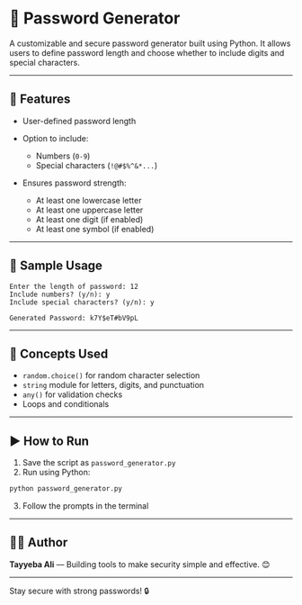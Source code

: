 # 🔐 Password Generator 

A customizable and secure password generator built using Python. It allows users to define password length and choose whether to include digits and special characters.

---

## 🚀 Features

* User-defined password length
* Option to include:

  * Numbers (`0-9`)
  * Special characters (`!@#$%^&*...`)
* Ensures password strength:

  * At least one lowercase letter
  * At least one uppercase letter
  * At least one digit (if enabled)
  * At least one symbol (if enabled)

---

## 📌 Sample Usage

```
Enter the length of password: 12  
Include numbers? (y/n): y  
Include special characters? (y/n): y  

Generated Password: k7Y$eT#bV9pL
```

---

## 🧠 Concepts Used

* `random.choice()` for random character selection
* `string` module for letters, digits, and punctuation
* `any()` for validation checks
* Loops and conditionals

---

## ▶️ How to Run

1. Save the script as `password_generator.py`
2. Run using Python:

```bash
python password_generator.py
```

3. Follow the prompts in the terminal

---

## 👩‍💻 Author

**Tayyeba Ali** — Building tools to make security simple and effective. 😊

---

Stay secure with strong passwords! 🔒
